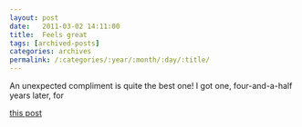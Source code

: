 ```yaml
---
layout: post
date:	2011-03-02 14:11:00
title:  Feels great
tags: [archived-posts]
categories: archives
permalink: /:categories/:year/:month/:day/:title/
---
```

An unexpected compliment is quite the best one! I got one, four-and-a-half years later, for 


<a href="http://deponti.livejournal.com/123945.html"> this post </a>
